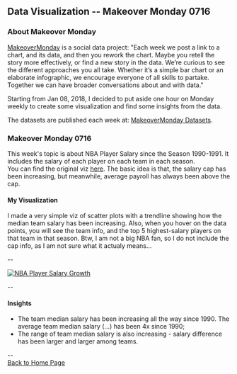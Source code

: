 <head>
  <!-- Global site tag (gtag.js) - Google Analytics -->
<script async src="https://www.googletagmanager.com/gtag/js?id=UA-112502179-1"></script>
<script>
  window.dataLayer = window.dataLayer || [];
  function gtag(){dataLayer.push(arguments);}
  gtag('js', new Date());

  gtag('config', 'UA-112502179-1');
</script>
</head>


## Data Visualization -- Makeover Monday 0716

### About Makeover Monday

[MakeoverMonday](http://www.makeovermonday.co.uk/) is a social data project:
"Each week we post a link to a chart, and its data, and then you rework the chart.
Maybe you retell the story more effectively, or find a new story in the data.
We’re curious to see the different approaches you all take. Whether it’s a simple bar chart or an elaborate infographic, we encourage everyone of all skills to partake.
Together we can have broader conversations about and with data."

Starting from Jan 08, 2018, I decided to put aside one hour on Monday weekly to create some visualization and find some insights from the data.

The datasets are published each week at: [MakeoverMonday Datasets](http://www.makeovermonday.co.uk/data/).


### Makeover Monday 0716

This week's topic is about NBA Player Salary since the Season 1990-1991. It includes the salary of each player on each team in each season.  
You can find the original viz [here](https://www.whatsthecap.com/nba/salary-cap/). The basic idea is that, the salary cap has been increasing, but meanwhile, average payroll has always been above the cap.   

#### My Visualization

I made a very simple viz of scatter plots with a trendline showing how the median team salary has been increasing. Also, when you hover on the data points, you will see the team info, and the top 5 highest-salary players on that team in that season. Btw, I am not a big NBA fan, so I do not include the cap info, as I am not sure what it actualy means...  

--  
<div class='tableauPlaceholder' id='viz1531796266340' style='position: relative'>
<noscript><a href='#'>
  <img alt='NBA Player Salary Growth ' src='https:&#47;&#47;public.tableau.com&#47;static&#47;images&#47;Ma&#47;MakeOverMonday0716&#47;NBAPlayerSalaryGrowth&#47;1_rss.png' style='border: none' />
</a></noscript>
<object class='tableauViz'  style='display:none;'>
  <param name='host_url' value='https%3A%2F%2Fpublic.tableau.com%2F' /> 
  <param name='embed_code_version' value='3' /> 
  <param name='site_root' value='' />
  <param name='name' value='MakeOverMonday0716&#47;NBAPlayerSalaryGrowth' />
  <param name='tabs' value='no' />
  <param name='toolbar' value='yes' />
  <param name='static_image' value='https:&#47;&#47;public.tableau.com&#47;static&#47;images&#47;Ma&#47;MakeOverMonday0716&#47;NBAPlayerSalaryGrowth&#47;1.png' /> 
  <param name='animate_transition' value='yes' />
  <param name='display_static_image' value='yes' />
  <param name='display_spinner' value='yes' />
  <param name='display_overlay' value='yes' />
  <param name='display_count' value='yes' />
  <param name='filter' value='publish=yes' />
</object></div>              
<script type='text/javascript'>    
  var divElement = document.getElementById('viz1531796266340');              
  var vizElement = divElement.getElementsByTagName('object')[0];           
  vizElement.style.width='800px';vizElement.style.height='627px';          
  var scriptElement = document.createElement('script');                   
  scriptElement.src = 'https://public.tableau.com/javascripts/api/viz_v1.js';   
  vizElement.parentNode.insertBefore(scriptElement, vizElement);              
</script>  
  
--  

#### Insights 
* The team median salary has been increasing all the way since 1990. The average team median salary (...) has been 4x since 1990;    
* The range of team median salary is also increasing - salary difference has been larger and larger among teams.  
    
--  
<a href="https://yudong-94.github.io/personal-website/" title="Back to Home Page">Back to Home Page</a>

